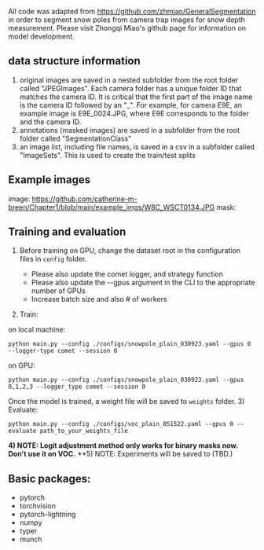 All code was adapted from https://github.com/zhmiao/GeneralSegmentation in order to segment snow poles from camera trap images for snow depth measurement. Please visit Zhongqi Miao's github page for information on model development. 

## data structure information
1) original images are saved in a nested subfolder from the root folder called "JPEGImages". Each camera folder has a unique folder ID that matches the camera ID. It is critical that the first part of the image name is the camera ID followed by an "_". For example, for camera E9E, an example image is E9E_0024.JPG, where E9E corresponds to the folder and the camera ID. 
2) annotations (masked images) are saved in a subfolder from the root folder called "SegmentationClass"
3) an image list, including file names, is saved in a csv in a subfolder called "ImageSets". This is used to create the train/test splits

## Example images 
image: https://github.com/catherine-m-breen/Chapter1/blob/main/example_imgs/W8C_WSCT0134.JPG
mask:  


## Training and evaluation
1) Before training on GPU, change the dataset root in the configuration files in `config` folder. 
    - Please also update the comet logger, and strategy function
    - Please also update the --gpus argument in the CLI to the appropriate number of GPUs
    - Increase batch size and also # of workers

2) Train: 

on local machine: 
```
python main.py --config ./configs/snowpole_plain_030923.yaml --gpus 0 --logger-type comet --session 0
```

on GPU: 
```
python main.py --config ./configs/snowpole_plain_030923.yaml --gpus 0,1,2,3 --logger_type comet --session 0 
```
Once the model is trained, a weight file will be saved to `weights` folder.
3) Evaluate:
```
python main.py --config ./configs/voc_plain_051522.yaml --gpus 0 --evaluate path_to_your_weights_file
```
**4) NOTE: Logit adjustment method only works for binary masks now. Don't use it on VOC.**
**5) NOTE: Experiments will be saved to (TBD.)

## Basic packages:
- pytorch
- torchvision
- pytorch-lightning
- numpy
- typer
- munch